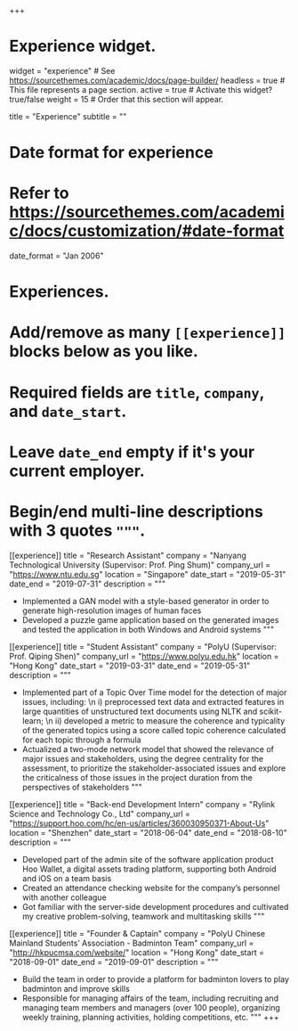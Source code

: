 +++
# Experience widget.
widget = "experience"  # See https://sourcethemes.com/academic/docs/page-builder/
headless = true  # This file represents a page section.
active = true  # Activate this widget? true/false
weight = 15  # Order that this section will appear.

title = "Experience"
subtitle = ""

# Date format for experience
#   Refer to https://sourcethemes.com/academic/docs/customization/#date-format
date_format = "Jan 2006"

# Experiences.
#   Add/remove as many `[[experience]]` blocks below as you like.
#   Required fields are `title`, `company`, and `date_start`.
#   Leave `date_end` empty if it's your current employer.
#   Begin/end multi-line descriptions with 3 quotes `"""`.
[[experience]]
  title = "Research Assistant"
  company = "Nanyang Technological University (Supervisor: Prof. Ping Shum)"
  company_url = "https://www.ntu.edu.sg"
  location = "Singapore"
  date_start = "2019-05-31"
  date_end = "2019-07-31"
  description = """
  * Implemented a GAN model with a style-based generator in order to generate high-resolution images of human faces 
  * Developed a puzzle game application based on the generated images and tested the application in both Windows and Android systems 
  """

[[experience]]
  title = "Student Assistant"
  company = "PolyU (Supervisor: Prof. Qiping Shen)"
  company_url = "https://www.polyu.edu.hk"
  location = "Hong Kong"
  date_start = "2019-03-31"
  date_end = "2019-05-31"
  description = """ 
  * Implemented part of a Topic Over Time model for the detection of major issues, including: \n
  i) preprocessed text data and extracted features in large quantities of unstructured text documents using NLTK and scikit-learn; \n
  ii) developed a metric to measure the coherence and typicality of the generated topics using a score called topic coherence calculated for each topic through a formula
  * Actualized a two-mode network model that showed the relevance of major issues and stakeholders, using the degree centrality for the assessment, to prioritize the stakeholder-associated issues and explore the criticalness of those issues in the project duration from the perspectives of stakeholders
  """
  
[[experience]]
  title = "Back-end Development Intern"
  company = "Rylink Science and Technology Co., Ltd"
  company_url = "https://support.hoo.com/hc/en-us/articles/360030950371-About-Us"
  location = "Shenzhen"
  date_start = "2018-06-04"
  date_end = "2018-08-10"
  description = """ 
  * Developed part of the admin site of the software application product Hoo Wallet, a digital assets trading platform, supporting both Android and iOS on a team basis
  * Created an attendance checking website for the company’s personnel with another colleague
  * Got familiar with the server-side development procedures and cultivated my creative problem-solving, teamwork and multitasking skills
  """
  
[[experience]]
  title = "Founder & Captain"
  company = "PolyU Chinese Mainland Students’ Association - Badminton Team"
  company_url = "http://hkpucmsa.com/website/"
  location = "Hong Kong"
  date_start = "2018-09-01"
  date_end = "2019-09-01"
  description = """ 
  * Build the team in order to provide a platform for badminton lovers to play badminton and improve skills
  * Responsible for managing affairs of the team, including recruiting and managing team members and managers (over 100 people), organizing weekly training, planning activities, holding competitions, etc. 
  """
+++
